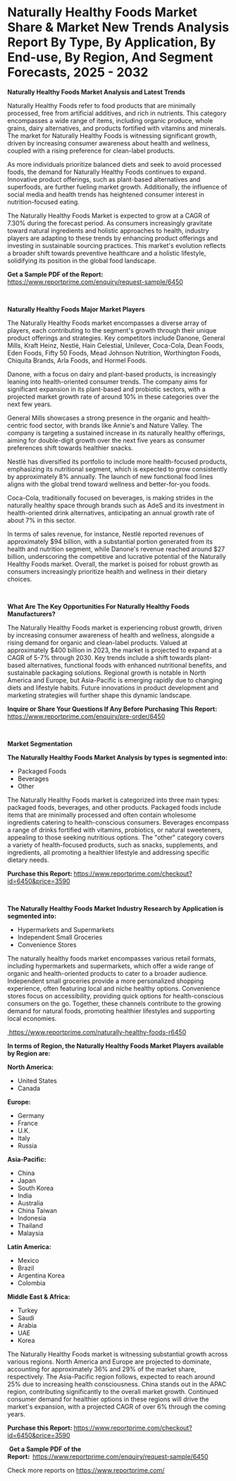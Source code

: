 <p><h1>Naturally Healthy Foods Market Share & Market New Trends Analysis Report By Type, By Application, By End-use, By Region, And Segment Forecasts, 2025 - 2032</h1></p><p><strong>Naturally Healthy Foods Market Analysis and Latest Trends</strong></p>
<p><p>Naturally Healthy Foods refer to food products that are minimally processed, free from artificial additives, and rich in nutrients. This category encompasses a wide range of items, including organic produce, whole grains, dairy alternatives, and products fortified with vitamins and minerals. The market for Naturally Healthy Foods is witnessing significant growth, driven by increasing consumer awareness about health and wellness, coupled with a rising preference for clean-label products. </p><p>As more individuals prioritize balanced diets and seek to avoid processed foods, the demand for Naturally Healthy Foods continues to expand. Innovative product offerings, such as plant-based alternatives and superfoods, are further fueling market growth. Additionally, the influence of social media and health trends has heightened consumer interest in nutrition-focused eating.</p><p>The Naturally Healthy Foods Market is expected to grow at a CAGR of 7.30% during the forecast period. As consumers increasingly gravitate toward natural ingredients and holistic approaches to health, industry players are adapting to these trends by enhancing product offerings and investing in sustainable sourcing practices. This market's evolution reflects a broader shift towards preventive healthcare and a holistic lifestyle, solidifying its position in the global food landscape.</p></p>
<p><strong>Get a Sample PDF of the Report:&nbsp;</strong> <a href="https://www.reportprime.com/enquiry/request-sample/6450?utm_campaign=3252&utm_medium=2&utm_source=Github&utm_content=ia&utm_term=19032025&utm_id=naturally-healthy-foods">https://www.reportprime.com/enquiry/request-sample/6450</a></p>
<p>&nbsp;</p>
<p><strong>Naturally Healthy Foods Major Market Players</strong></p>
<p><p>The Naturally Healthy Foods market encompasses a diverse array of players, each contributing to the segment's growth through their unique product offerings and strategies. Key competitors include Danone, General Mills, Kraft Heinz, Nestlé, Hain Celestial, Unilever, Coca-Cola, Dean Foods, Eden Foods, Fifty 50 Foods, Mead Johnson Nutrition, Worthington Foods, Chiquita Brands, Arla Foods, and Hormel Foods.</p><p>Danone, with a focus on dairy and plant-based products, is increasingly leaning into health-oriented consumer trends. The company aims for significant expansion in its plant-based and probiotic sectors, with a projected market growth rate of around 10% in these categories over the next few years.</p><p>General Mills showcases a strong presence in the organic and health-centric food sector, with brands like Annie's and Nature Valley. The company is targeting a sustained increase in its naturally healthy offerings, aiming for double-digit growth over the next five years as consumer preferences shift towards healthier snacks.</p><p>Nestlé has diversified its portfolio to include more health-focused products, emphasizing its nutritional segment, which is expected to grow consistently by approximately 8% annually. The launch of new functional food lines aligns with the global trend toward wellness and better-for-you foods.</p><p>Coca-Cola, traditionally focused on beverages, is making strides in the naturally healthy space through brands such as AdeS and its investment in health-oriented drink alternatives, anticipating an annual growth rate of about 7% in this sector.</p><p>In terms of sales revenue, for instance, Nestlé reported revenues of approximately $94 billion, with a substantial portion generated from its health and nutrition segment, while Danone's revenue reached around $27 billion, underscoring the competitive and lucrative potential of the Naturally Healthy Foods market. Overall, the market is poised for robust growth as consumers increasingly prioritize health and wellness in their dietary choices.</p></p>
<p>&nbsp;</p>
<p><strong>What Are The Key Opportunities For Naturally Healthy Foods Manufacturers?</strong></p>
<p><p>The Naturally Healthy Foods market is experiencing robust growth, driven by increasing consumer awareness of health and wellness, alongside a rising demand for organic and clean-label products. Valued at approximately $400 billion in 2023, the market is projected to expand at a CAGR of 5-7% through 2030. Key trends include a shift towards plant-based alternatives, functional foods with enhanced nutritional benefits, and sustainable packaging solutions. Regional growth is notable in North America and Europe, but Asia-Pacific is emerging rapidly due to changing diets and lifestyle habits. Future innovations in product development and marketing strategies will further shape this dynamic landscape.</p></p>
<p><strong>Inquire or Share Your Questions If Any Before Purchasing This Report:</strong> <a href="https://www.reportprime.com/enquiry/pre-order/6450?utm_campaign=3252&utm_medium=2&utm_source=Github&utm_content=ia&utm_term=19032025&utm_id=naturally-healthy-foods">https://www.reportprime.com/enquiry/pre-order/6450</a></p>
<p>&nbsp;</p>
<p><strong>Market Segmentation</strong></p>
<p><strong>The Naturally Healthy Foods Market Analysis by types is segmented into:</strong></p>
<p><ul><li>Packaged Foods</li><li>Beverages</li><li>Other</li></ul></p>
<p><p>The Naturally Healthy Foods market is categorized into three main types: packaged foods, beverages, and other products. Packaged foods include items that are minimally processed and often contain wholesome ingredients catering to health-conscious consumers. Beverages encompass a range of drinks fortified with vitamins, probiotics, or natural sweeteners, appealing to those seeking nutritious options. The "other" category covers a variety of health-focused products, such as snacks, supplements, and ingredients, all promoting a healthier lifestyle and addressing specific dietary needs.</p></p>
<p><strong>Purchase this Report:&nbsp;</strong><a href="https://www.reportprime.com/checkout?id=6450&price=3590&utm_campaign=3252&utm_medium=2&utm_source=Github&utm_content=ia&utm_term=19032025&utm_id=naturally-healthy-foods">https://www.reportprime.com/checkout?id=6450&price=3590</a></p>
<p>&nbsp;</p>
<p><strong>The Naturally Healthy Foods Market Industry Research by Application is segmented into:</strong></p>
<p><ul><li>Hypermarkets and Supermarkets</li><li>Independent Small Groceries</li><li>Convenience Stores</li></ul></p>
<p><p>The naturally healthy foods market encompasses various retail formats, including hypermarkets and supermarkets, which offer a wide range of organic and health-oriented products to cater to a broader audience. Independent small groceries provide a more personalized shopping experience, often featuring local and niche healthy options. Convenience stores focus on accessibility, providing quick options for health-conscious consumers on the go. Together, these channels contribute to the growing demand for natural foods, promoting healthier lifestyles and supporting local economies.</p></p>
<p><a href="https://www.reportprime.com/naturally-healthy-foods-r6450?utm_campaign=3252&utm_medium=2&utm_source=Github&utm_content=ia&utm_term=19032025&utm_id=naturally-healthy-foods">&nbsp;https://www.reportprime.com/naturally-healthy-foods-r6450</a></p>
<p><strong>In terms of Region, the Naturally Healthy Foods Market Players available by Region are:</strong></p>
<p>
    <p> <strong> North America: </strong>
        <ul>
            <li>United States</li>
            <li>Canada</li>
        </ul>
        </p> 
    <p> <strong> Europe: </strong>
        <ul>
            <li>Germany</li>
            <li>France</li>
            <li>U.K.</li>
            <li>Italy</li>
            <li>Russia</li>
        </ul>
        </p> 
    <p> <strong> Asia-Pacific: </strong>
        <ul>
            <li>China</li>
            <li>Japan</li>
            <li>South Korea</li>
            <li>India</li>
            <li>Australia</li>
            <li>China Taiwan</li>
            <li>Indonesia</li>
            <li>Thailand</li>
            <li>Malaysia</li>
        </ul>
        </p> 
    <p> <strong> Latin America: </strong>
        <ul>
            <li>Mexico</li>
            <li>Brazil</li>
            <li>Argentina Korea</li>
            <li>Colombia</li>
        </ul>
        </p> 
    <p> <strong> Middle East & Africa: </strong>
        <ul>
            <li>Turkey</li>
            <li>Saudi</li>
            <li>Arabia</li>
            <li>UAE</li>
            <li>Korea</li>
        </ul>
    </p>
    </p>
<p><p>The Naturally Healthy Foods market is witnessing substantial growth across various regions. North America and Europe are projected to dominate, accounting for approximately 36% and 29% of the market share, respectively. The Asia-Pacific region follows, expected to reach around 25% due to increasing health consciousness. China stands out in the APAC region, contributing significantly to the overall market growth. Continued consumer demand for healthier options in these regions will drive the market's expansion, with a projected CAGR of over 6% through the coming years.</p></p>
<p><strong>Purchase this Report: </strong><a href="https://www.reportprime.com/checkout?id=6450&price=3590&utm_campaign=3252&utm_medium=2&utm_source=Github&utm_content=ia&utm_term=19032025&utm_id=naturally-healthy-foods">https://www.reportprime.com/checkout?id=6450&price=3590</a></p>
<p>&nbsp;<strong>Get a Sample PDF of the Report:&nbsp;&nbsp;</strong><a href="https://www.reportprime.com/enquiry/request-sample/6450?utm_campaign=3252&utm_medium=2&utm_source=Github&utm_content=ia&utm_term=19032025&utm_id=naturally-healthy-foods">https://www.reportprime.com/enquiry/request-sample/6450</a></p>
<p><strong></strong></p>
<p>Check more reports on <a href="https://www.reportprime.com/?utm_campaign=3252&utm_medium=2&utm_source=Github&utm_content=ia&utm_term=19032025&utm_id=naturally-healthy-foods">https://www.reportprime.com/</a></p>